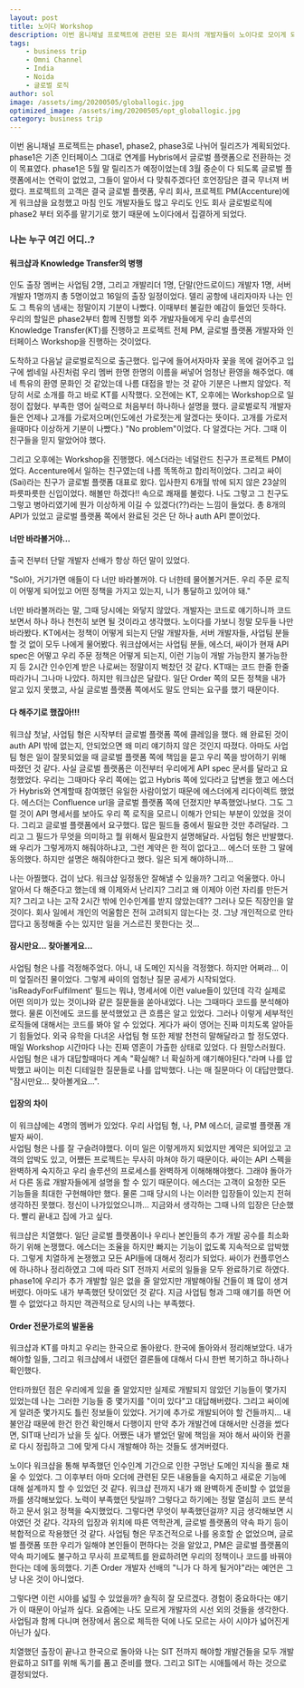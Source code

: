 ```yaml
---
layout: post
title: 노이다 Workshop
description: 이번 옴니채널 프로젝트에 관련된 모든 회사의 개발자들이 노이다로 모이게 되었다.
tags: 
    - business trip
    - Omni Channel
    - India
    - Noida
    - 글로벌 로직
author: sol
image: /assets/img/20200505/globallogic.jpg
optimized_image: /assets/img/20200505/opt_globallogic.jpg
category: business trip
---
```


이번 옴니채널 프로젝트는 phase1, phase2, phase3로 나뉘어 릴리즈가 계획되었다. phase1은 기존 인터페이스 그대로 연계를 Hybris에서 글로벌 플랫폼으로 전환하는 것이 목표였다. phase1은 5월 말 릴리즈가 예정이었는데 3월 중순이 다 되도록 글로벌 플랫폼에서는 연락이 없었고, 그들이 알아서 다 맞춰주겠다던 호언장담은 결국 무너져 버렸다. 프로젝트의 고객은 결국 글로벌 플랫폼, 우리 회사, 프로젝트 PM(Accenture)에게 워크샵을 요청했고 마침 인도 개발자들도 많고 우리도 인도 회사 글로벌로직에 phase2 부터 외주를 맡기기로 했기 때문에 노이다에서 집결하게 되었다. 

### 나는 누구 여긴 어디..?

#### 워크샵과 Knowledge Transfer의 병행

인도 출장 멤버는 사업팀 2명, 그리고 개발리더 1명, 단말(안드로이드) 개발자 1명, 서버 개발자 1명까지 총 5명이었고 16일의 출장 일정이었다. 델리 공항에 내리자마자 나는 인도 그 특유의 냄새는 정말이지 기분이 나빴다. 이때부터 불길한 예감이 들었던 듯하다. 우리의 할일은 phase2부터 함께 진행할 외주 개발자들에게 우리 솔루션의 Knowledge Transfer(KT)를 진행하고 프로젝트 전체 PM, 글로벌 플랫폼 개발자와 인터페이스 Workshop을 진행하는 것이었다.

도착하고 다음날 글로벌로직으로 출근했다. 입구에 들어서자마자 꽃을 목에 걸어주고 입구에 썸네일 사진처럼 우리 멤버 한명 한명의 이름을 써넣어 엄청난 환영을 해주었다. 얘네 특유의 환영 문화인 것 같았는데 나름 대접을 받는 것 같아 기분은 나쁘지 않았다. 적당히 서로 소개를 하고 바로 KT를 시작했다. 오전에는 KT, 오후에는 Workshop으로 일정이 잡혔다. 부족한 영어 실력으로 처음부터 하나하나 설명을 했다. 글로벌로직 개발자들은 언제나 고개를 가로저으며(인도에선 가로젓는게 알겠다는 뜻이다. 고개를 가로저을때마다 이상하게 기분이 나빴다.) "No problem"이었다. 다 알겠다는 거다. 그때 이 친구들을 믿지 말았어야 했다.

그리고 오후에는 Workshop을 진행했다. 에스더라는 네덜란드 친구가 프로젝트 PM이었다. Accenture에서 일하는 친구였는데 나름 똑똑하고 합리적이었다. 그리고 싸이(Sai)라는 친구가 글로벌 플랫폼 대표로 왔다. 입사한지 6개월 밖에 되지 않은 23살의 파릇파릇한 신입이었다. 해볼만 하겠다!! 속으로 쾌재를 불렀다. 나도 그렇고 그 친구도 그렇고 병아리였기에 뭔가 이상하게 이길 수 있겠다(??)라는 느낌이 들었다. 총 8개의 API가 있었고 글로벌 플랫폼 쪽에서 완료된 것은 단 하나 auth API 뿐이었다. 

#### 너만 바라볼거야...

출국 전부터 단말 개발자 선배가 항상 하던 말이 있었다. 

"Sol아, 거기가면 애들이 다 너만 바라볼꺼야. 다 너한테 물어볼거거든. 우리 주문 로직이 어떻게 되어있고 어떤 정책을 가지고 있는지, 니가 통달하고 있어야 돼."

너만 바라볼꺼라는 말, 그때 당시에는 와닿지 않았다. 개발자는 코드로 얘기하니까 코드보면서 하나 하나 천천히 보면 될 것이라고 생각했다. 노이다를 가보니 정말 모두들 나만 바라봤다. KT에서는 정책이 어떻게 되는지 단말 개발자들, 서버 개발자들, 사업팀 분들 할 것 없이 모두 나에게 물어봤다. 워크샵에서는 사업팀 분들, 에스더, 싸이가 현재 API spec은 어떻고 우리 주문 정책은 어떻게 되는지, 이런 기능이 개발 가능한지 불가능한지 등 2시간 인수인계 받은 나로써는 정말이지 벅찼던 것 같다. KT때는 코드 한줄 한줄 따라가니 그나마 나았다. 하지만 워크샵은 달랐다. 일단 Order 쪽의 모든 정책을 내가 알고 있지 못했고, 사실 글로벌 플랫폼 쪽에서도 말도 안되는 요구를 했기 때문이다.

#### 다 해주기로 했잖아!!!

워크샵 첫날, 사업팀 형은 시작부터 글로벌 플랫폼 쪽에 클레임을 했다. 왜 완료된 것이 auth API 밖에 없는지, 안되었으면 왜 미리 얘기하지 않은 것인지 따졌다. 아마도 사업팀 형은 일이 잘못되었을 때 글로벌 플랫폼 쪽에 책임을 묻고 우리 쪽을 방어하기 위해 따졌던 것 같다. 사실 글로벌 플랫폼은 이전부터 우리에게 API spec 문서를 달라고 요청했었다. 우리는 그때마다 우리 쪽에는 없고 Hybris 쪽에 있다라고 답변을 했고 에스더가 Hybris와 연계할때 참여했던 유일한 사람이었기 때문에 에스더에게 리다이렉트 했었다. 에스더는 Confluence url을 글로벌 플랫폼 쪽에 던졌지만 부족했었나보다. 그도 그럴 것이 API 명세서를 보아도 우리 쪽 로직을 모르니 이해가 안되는 부분이 있었을 것이다. 그리고 글로벌 플랫폼에서 요구했다. 많은 필드들 중에서 필요한 것만 추려달라. 그리고 그 필드가 무엇을 의미하고 뭘 위해서 필요한지 설명해달라. 사업팀 형은 반발했다. 왜 우리가 그렇게까지 해줘야하냐고, 그런 계약은 한 적이 없다고... 에스더 또한 그 말에 동의했다. 하지만 설명은 해줘야한다고 했다. 일은 되게 해야하니까...

나는 아찔했다. 겁이 났다. 워크샵 일정동안 잘해낼 수 있을까? 그리고 억울했다. 아니 알아서 다 해준다고 했는데 왜 이제와서 난리지? 그리고 왜 이제야 이런 자리를 만든거지? 그리고 나는 고작 2시간 밖에 인수인계를 받지 않았는데?? 그러나 모든 직장인을 알 것이다. 회사 일에서 개인의 억울함은 전혀 고려되지 않는다는 것. 그냥 개인적으로 안타깝다고 동정해줄 수는 있지만 일을 거스르진 못한다는 것...

#### 잠시만요... 찾아볼게요...

사업팀 형은 나를 걱정해주었다. 아니, 내 도메인 지식을 걱정했다. 하지만 어쩌랴... 이미 엎질러진 물이었다. 그렇게 싸이의 엄청난 질문 공세가 시작되었다. 'isReadyForFulfilment' 필드는 뭐냐, 명세서에 이런 value들이 있던데 각각 실제로 어떤 의미가 있는 것이냐와 같은 질문들을 쏟아내었다. 나는 그때마다 코드를 분석해야했다. 물론 이전에도 코드를 분석했었고 큰 흐름은 알고 있었다. 그러나 이렇게 세부적인 로직들에 대해서는 코드를 봐야 알 수 있었다. 게다가 싸이 영어는 진짜 미치도록 알아듣기 힘들었다. 외국 유학을 다녀온 사업팀 형 또한 제발 천천히 말해달라고 할 정도였다. 매일 Workshop 시간마다 나는 진짜 영혼이 가출한 상태로 있었다. 다 원망스러웠다. 사업팀 형은 내가 대답할때마다 계속 "확실해? 너 확실하게 얘기해야된다."라며 나를 압박했고 싸이는 미친 디테일한 질문들로 나를 압박했다. 나는 매 질문마다 이 대답만했다. "잠시만요... 찾아볼게요...". 

#### 입장의 차이

이 워크샵에는 4명의 멤버가 있었다. 우리 사업팀 형, 나, PM 에스더, 글로벌 플랫폼 개발자 싸이.<br>
사업팀 형은 나를 잘 구슬려야했다. 이미 일은 이렇게까지 되었지만 계약은 되어있고 고객의 압박도 있고, 어쨌든 프로젝트는 무사히 마쳐야 하기 때문이다. 싸이는 API 스펙을 완벽하게 숙지하고 우리 솔루션의 프로세스를 완벽하게 이해해해야했다. 그래야 돌아가서 다른 동료 개발자들에게 설명을 할 수 있기 때문이다. 에스더는 고객이 요청한 모든 기능들을 최대한 구현해야만 했다. 물론 그때 당시의 나는 이러한 입장들이 있는지 전혀 생각하진 못했다. 정신이 나가있었으니까... 지금와서 생각하는 그때 나의 입장은 단순했다. 빨리 끝내고 집에 가고 싶다.

워크샵은 치열했다. 일단 글로벌 플랫폼이나 우리나 본인들의 추가 개발 공수를 최소화하기 위해 논쟁했다. 에스더는 조율을 하지만 빠지는 기능이 없도록 지속적으로 압박했다. 그렇게 치열하게 논쟁했고 모든 API들에 대해서 정리가 되었다. 싸이가 컨플루언스에 하나하나 정리하였고 그에 따라 SIT 전까지 서로의 일들을 모두 완료하기로 하였다. phase1에 우리가 추가 개발할 일은 없을 줄 알았지만 개발해야될 건들이 꽤 많이 생겨버렸다. 아마도 내가 부족했던 탓이었던 것 같다. 지금 사업팀 형과 그때 얘기를 하면 어쩔 수 없었다고 하지만 객관적으로 당시의 나는 부족했다. 

#### Order 전문가로의 발돋움 

워크샵과 KT를 마치고 우리는 한국으로 돌아왔다. 한국에 돌아와서 정리해보았다. 내가 해야할 일들, 그리고 워크샵에서 내렸던 결론들에 대해서 다시 한번 복기하고 하나하나 확인했다.

안타까웠던 점은 우리에게 있을 줄 알았지만 실제로 개발되지 않았던 기능들이 몇가지 있었는데 나는 그러한 기능들 중 몇가지를 "이미 있다"고 대답해버렸다. 그리고 싸이에게 알려준 몇가지도 틀린 정보들이 있었다. 거기에 추가로 개발되어야 할 건들까지... 내 불안감 때문에 한건 한건 확인해서 다행이지 만약 추가 개발건에 대해서만 신경을 썼다면, SIT때 난리가 났을 듯 싶다. 어쨌든 내가 뱉었던 말에 책임을 져야 해서 싸이와 컨콜로 다시 정립하고 그에 맞게 다시 개발해야 하는 것들도 생겨버렸다.

노이다 워크샵을 통해 부족했던 인수인계 기간으로 인한 구멍난 도메인 지식을 풀로 채울 수 있었다. 그 이후부터 아마 오더에 관련된 모든 내용들을 숙지하고 새로운 기능에 대해 설계까지 할 수 있었던 것 같다. 워크샵 전까지 내가 왜 완벽하게 준비할 수 없었을까를 생각해보았다. 노력이 부족했던 탓일까? 그렇다고 하기에는 정말 열심히 코드 분석하고 문서 읽고 정책을 숙지했었다. 그렇다면 무엇이 부족했던걸까? 지금 생각해보면 시야였던 것 같다. 각자의 입장과 위치에 따른 역학관계, 글로벌 플랫폼의 약속 파기 등이 복합적으로 작용했던 것 같다. 사업팀 형은 무조건적으로 나를 옹호할 순 없었으며, 글로벌 플랫폼 또한 우리가 일해야 본인들이 편하다는 것을 알았고, PM은 글로벌 플랫폼의 약속 파기에도 불구하고 무사히 프로젝트를 완료하려면 우리의 정책이나 코드를 바꿔야한다는 데에 동의했다. 기존 Order 개발자 선배의 "니가 다 하게 될거야"라는 예언은 그냥 나온 것이 아니었다.

그렇다면 이런 시야를 넓힐 수 있었을까? 솔직히 잘 모르겠다. 경험이 중요하다는 얘기가 이 때문이 아닐까 싶다. 요즘에는 나도 모르게 개발자의 시선 외의 것들을 생각한다. 사업팀과 함께 다니며 현장에서 몸으로 체득한 덕에 나도 모르는 사이 시야가 넓어진게 아닌가 싶다.

치열했던 출장이 끝나고 한국으로 돌아와 나는 SIT 전까지 해야할 개발건들을 모두 개발 완료하고 SIT를 위해 독기를 품고 준비를 했다. 그리고 SIT는 시애틀에서 하는 것으로 결정되었다. 
